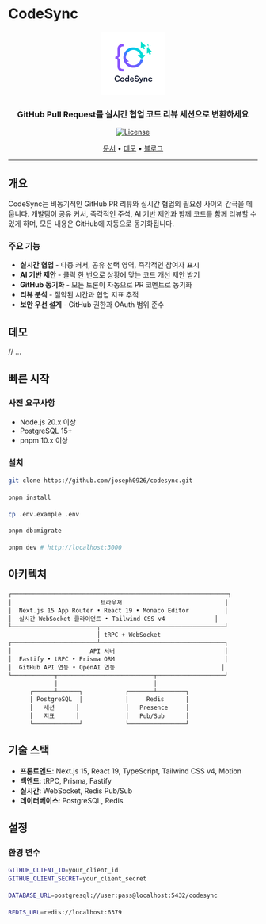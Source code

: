 # CodeSync

<div align="center">
  <img src="public/logo/codesync-logo.png" alt="CodeSync Logo" width="128" height="128">
  
  <h3>GitHub Pull Request를 실시간 협업 코드 리뷰 세션으로 변환하세요</h3>
  
  [![License](https://img.shields.io/badge/license-MIT-blue.svg)](LICENSE)
  
  [문서](https://codesync.dev/docs) • [데모](https://demo.codesync.dev) • [블로그](https://codesync.dev/blog)
</div>

---

## 개요

CodeSync는 비동기적인 GitHub PR 리뷰와 실시간 협업의 필요성 사이의 간극을 메웁니다. 개발팀이 공유 커서, 즉각적인 주석, AI 기반 제안과 함께 코드를 함께 리뷰할 수 있게 하며, 모든 내용은 GitHub에 자동으로 동기화됩니다.

### 주요 기능

- **실시간 협업** - 다중 커서, 공유 선택 영역, 즉각적인 참여자 표시
- **AI 기반 제안** - 클릭 한 번으로 상황에 맞는 코드 개선 제안 받기
- **GitHub 동기화** - 모든 토론이 자동으로 PR 코멘트로 동기화
- **리뷰 분석** - 절약된 시간과 협업 지표 추적
- **보안 우선 설계** - GitHub 권한과 OAuth 범위 준수

## 데모

// ...

## 빠른 시작

### 사전 요구사항

- Node.js 20.x 이상
- PostgreSQL 15+
- pnpm 10.x 이상

### 설치

```bash
git clone https://github.com/joseph0926/codesync.git

pnpm install

cp .env.example .env

pnpm db:migrate

pnpm dev # http://localhost:3000
```

## 아키텍처

```
┌─────────────────────────────────────────────────────────────┐
│                         브라우저                             │
│  Next.js 15 App Router • React 19 • Monaco Editor          │
│  실시간 WebSocket 클라이언트 • Tailwind CSS v4              │
└────────────────────────┬───────────────────────────────────┘
                         │ tRPC + WebSocket
┌────────────────────────┴───────────────────────────────────┐
│                      API 서버                               │
│  Fastify • tRPC • Prisma ORM                               │
│  GitHub API 연동 • OpenAI 연동                              │
└────────────┬───────────────────────────┬───────────────────┘
             │                           │
      ┌──────┴──────┐            ┌───────┴────────┐
      │ PostgreSQL  │            │     Redis      │
      │   세션      │             │   Presence     │
      │   지표      │             │   Pub/Sub      │
      └─────────────┘            └────────────────┘
```

## 기술 스택

- **프론트엔드**: Next.js 15, React 19, TypeScript, Tailwind CSS v4, Motion
- **백엔드**: tRPC, Prisma, Fastify
- **실시간**: WebSocket, Redis Pub/Sub
- **데이터베이스**: PostgreSQL, Redis

## 설정

### 환경 변수

```bash
GITHUB_CLIENT_ID=your_client_id
GITHUB_CLIENT_SECRET=your_client_secret

DATABASE_URL=postgresql://user:pass@localhost:5432/codesync

REDIS_URL=redis://localhost:6379
```
